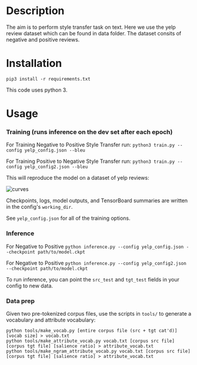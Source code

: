 # Description

The aim is to perform style transfer task on text. Here we use the yelp review dataset which can be found in data folder. The dataset consits of negative and positive reviews.
# Installation

`pip3 install -r requirements.txt`

This code uses python 3. 

# Usage

### Training (runs inference on the dev set after each epoch)

For Training Negative to Positive Style Transfer run:
`python3 train.py --config yelp_config.json --bleu`

For Training Positive to Negative Style Transfer run:
`python3 train.py --config yelp_config2.json --bleu`

This will reproduce the model on a dataset of yelp reviews:

![curves](https://i.imgur.com/jfYaDBr.png)


Checkpoints, logs, model outputs, and TensorBoard summaries are written in the config's `working_dir`.

See `yelp_config.json` for all of the training options. 

### Inference

For Negative to Positive
`python inference.py --config yelp_config.json --checkpoint path/to/model.ckpt`

For Negative to Positive
`python inference.py --config yelp_config2.json --checkpoint path/to/model.ckpt`

To run inference, you can point the `src_test` and `tgt_test` fields in your config to new data. 


### Data prep

Given two pre-tokenized corpus files, use the scripts in `tools/` to generate a vocabulary and attribute vocabulary:

```
python tools/make_vocab.py [entire corpus file (src + tgt cat'd)] [vocab size] > vocab.txt
python tools/make_attribute_vocab.py vocab.txt [corpus src file] [corpus tgt file] [salience ratio] > attribute_vocab.txt
python tools/make_ngram_attribute_vocab.py vocab.txt [corpus src file] [corpus tgt file] [salience ratio] > attribute_vocab.txt
```

